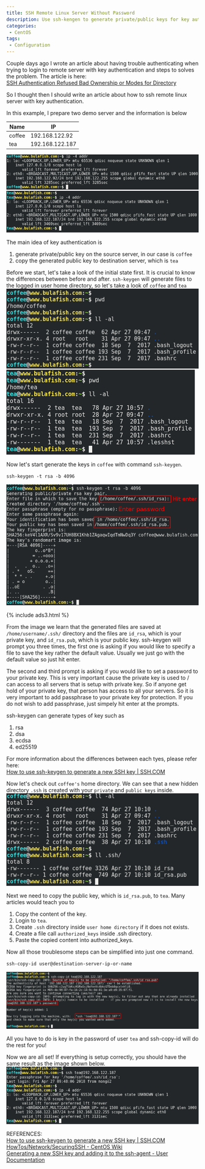 ```yaml
---
title: SSH Remote Linux Server Without Password
description: Use ssh-kengen to generate private/public keys for key authentication to ssh login remote linux server without password.  Use ssh-copy-id to copy public key to remote server.
categories:
 - CentOS
tags:
 - Configuration
---
```


Couple days ago I wrote an article about having trouble authenticating when trying to login to remote server with key authentication and steps to solves the problem.  The article is here:  
[SSH Authentication Refused Bad Ownership or Modes for Directory](https://www.bulafish.com/centos/2018/04/26/ssh-authentication-refused-bad-ownership-or-modes-for-directory/)

So I thought then I should write an article about how to ssh remote linux server with key authentication.

In this example, I prepare two demo server and the information is below

Name | IP
-|-
coffee  |  192.168.122.92
tea  |  192.168.122.187

![ssh-keygen](/assets/images/2018042705.png)
![ssh-keygen](/assets/images/2018042704.png)

The main idea of key authentication is

1. generate private/public key on the source server, in our case is `coffee`
2. copy the generated public key to destination server, which is `tea`

Before we start, let's take a look of the initial state first.  It is crucial to know the differences between before and after.  `ssh-keygen` will generate files to the logged in user home directory, so let's take a look of `coffee` and `tea`
<br>![ssh-keygen](/assets/images/2018042701.png)
![ssh-keygen](/assets/images/2018042707.png)

Now let's start generate the keys in `coffee` with command `ssh-keygen`.
```
ssh-keygen -t rsa -b 4096
```
![ssh-keygen](/assets/images/2018042702.png)

{% include ads3.html %}

From the image we learn that the generated files are saved at `/home/username/.ssh/` directory and the files are `id_rsa`, which is your private key, and `id_rsa.pub`, which is your public key.  ssh-keygen will prompt you three times, the first one is asking if you would like to specify a file to save the key rather the default value.  Usually we just go with the default value so just hit enter.

The second and third prompt is asking if you would like to set a password to your private key.  This is very important cause the private key is used to / can access to all servers that is setup with private key.  So if anyone get hold of your private key, that person has access to all your servers.  So it is very important to add passphrase to your private key for protection.  If you do not wish to add passphrase, just simpely hit enter at the prompts.

ssh-keygen can generate types of key such as

1. rsa
2. dsa
3. ecdsa
4. ed25519

For more information about the differences between each tyes, please refer here:  
[How to use ssh-keygen to generate a new SSH key | SSH.COM](https://www.ssh.com/ssh/keygen/)

Now let's check out `coffee's` home directory.  We can see that a new hidden directory `.ssh` is created with your `private` and `public keys` inside.
<br>![ssh-keygen](/assets/images/2018042703.png)

Next we need to copy the public key, which is `id_rsa.pub`, to `tea`.  Many articles would teach you to
1. Copy the content of the key.
2. Login to `tea`.
3. Create `.ssh` directory inside `user home directory` if it does not exists.
4. Create a file call `authorized_keys` inside .ssh directory.
5. Paste the copied content into authorized_keys.

Now all those troublesome steps can be simplified into just one command.
```
ssh-copy-id user@destination-server-ip-or-name
```
![ssh-copy-id](/assets/images/2018042708.png)

All you have to do is key in the password of user `tea` and ssh-copy-id will do the rest for you!

Now we are all set!  If everything is setup correctly, you should have the same result as the image shown below.
<br>![ssh-copy-id](/assets/images/2018042709.png)


REFERENCES:
<br>[How to use ssh-keygen to generate a new SSH key | SSH.COM](https://www.ssh.com/ssh/keygen/)
<br>[HowTos/Network/SecuringSSH - CentOS Wiki](https://wiki.centos.org/HowTos/Network/SecuringSSH)
<br>[ Generating a new SSH key and adding it to the ssh-agent - User Documentation](https://help.github.com/articles/generating-a-new-ssh-key-and-adding-it-to-the-ssh-agent/)
